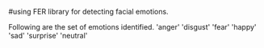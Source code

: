 #using FER library for detecting facial emotions.

Following are the set of emotions identified.
'anger'
'disgust' 
'fear'
'happy'
'sad'
'surprise'
'neutral'

